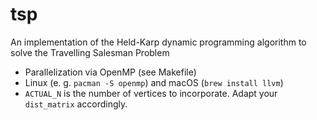 # tsp
An implementation of the Held-Karp dynamic programming algorithm to solve the Travelling Salesman Problem

- Parallelization via OpenMP (see Makefile)
- Linux (e. g. `pacman -S openmp`) and macOS (`brew install llvm`)
- `ACTUAL_N` is the number of vertices to incorporate. Adapt your `dist_matrix` accordingly.
